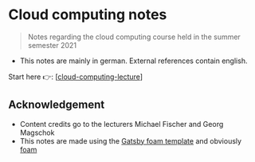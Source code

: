 # Cloud computing notes

> Notes regarding the cloud computing course held in the summer semester 2021

- This notes are mainly in german. External references contain english.

Start here 👉: [[cloud-computing-lecture]]

## Acknowledgement

- Content credits go to the lecturers Michael Fischer and Georg Magschok
- This notes are made using the [Gatsby foam template](https://github.com/hikerpig/foam-template-gatsby-kb) and obviously [foam](https://foambubble.github.io/)

[//begin]: # "Autogenerated link references for markdown compatibility"
[cloud-computing-lecture]: cloud-computing-lecture.md "cloud-computing-lecture"
[//end]: # "Autogenerated link references"
